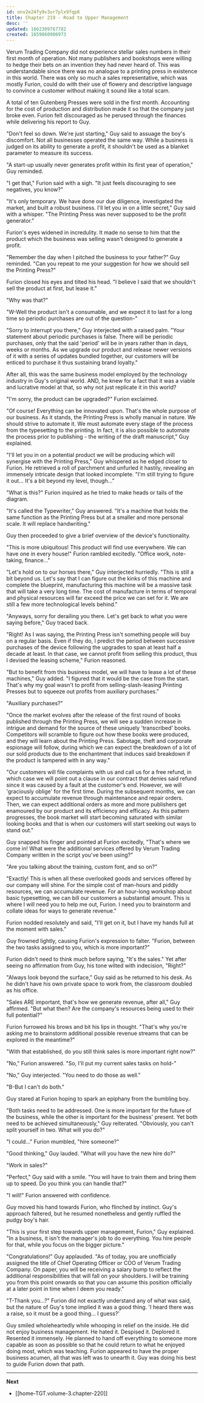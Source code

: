 ```yaml
---
id: onv2e24fy9v3ur7plx9fqp6
title: Chapter 219 - Road to Upper Management
desc: ''
updated: 1662309767782
created: 1659860906973
---
```


Verum Trading Company did not experience stellar sales numbers in their first month of operation. Not many publishers and bookshops were willing to hedge their bets on an invention they had never heard of. This was understandable since there was no analogue to a printing press in existence in this world. There was only so much a sales representative, which was mostly Furion, could do with their use of flowery and descriptive language to convince a customer without making it sound like a total scam.

A total of ten Gutenberg Presses were sold in the first month. Accounting for the cost of production and distribution made it so that the company just broke even. Furion felt discouraged as he perused through the finances while delivering his report to Guy.

"Don't feel so down. We're just starting," Guy said to assuage the boy's discomfort. Not all businesses operated the same way. While a business is judged on its ability to generate a profit, it shouldn't be used as a blanket parameter to measure its success.

"A start-up usually never generates profit within its first year of operation," Guy reminded.

"I get that," Furion said with a sigh. "It just feels discouraging to see negatives, you know?"

"It's only temporary. We have done our due diligence, investigated the market, and built a robust business. I'll let you in on a little secret," Guy said with a whisper. "The Printing Press was never supposed to be the profit generator."

Furion's eyes widened in incredulity. It made no sense to him that the product which the business was selling wasn't designed to generate a profit.

"Remember the day when I pitched the business to your father?" Guy reminded. "Can you repeat to me your suggestion for how we should sell the Printing Press?"

Furion closed his eyes and tilted his head. "I believe I said that we shouldn't sell the product at first, but lease it."

"Why was that?"

"W-Well the product isn't a consumable, and we expect it to last for a long time so periodic purchases are out of the question-"

"Sorry to interrupt you there," Guy interjected with a raised palm. "Your statement about periodic purchases is false. There will be periodic purchases, only that the said 'period' will be in years rather than in days, weeks or months. As we upgrade our product and release newer versions of it with a series of updates bundled together, our customers will be enticed to purchase it thus sustaining brand loyalty."

After all, this was the same business model employed by the technology industry in Guy's original world. AND, he knew for a fact that it was a viable and lucrative model at that, so why not just replicate it in this world?

"I'm sorry, the product can be upgraded?" Furion exclaimed.

"Of course! Everything can be innovated upon. That's the whole purpose of our business. As it stands, the Printing Press is wholly manual in nature. We should strive to automate it. We must automate every stage of the process from the typesetting to the printing. In fact, it is also possible to automate the process prior to publishing - the writing of the draft manuscript," Guy explained.

"I'll let you in on a potential product we will be producing which will synergise with the Printing Press," Guy whispered as he edged closer to Furion. He retrieved a roll of parchment and unfurled it hastily, revealing an immensely intricate design that looked incomplete. "I'm still trying to figure it out... It's a bit beyond my level, though..."

"What is this?" Furion inquired as he tried to make heads or tails of the diagram.

"It's called the Typewriter," Guy answered. "It's a machine that holds the same function as the Printing Press but at a smaller and more personal scale. It will replace handwriting."

Guy then proceeded to give a brief overview of the device's functionality.

"This is more ubiquitous! This product will find use everywhere. We can have one in every house!" Furion rambled excitedly. "Office work, note-taking, finance..."

"Let's hold on to our horses there," Guy interjected hurriedly. "This is still a bit beyond us. Let's say that I can figure out the kinks of this machine and complete the blueprint, manufacturing this machine will be a massive task that will take a very long time. The cost of manufacture in terms of temporal and physical resources will far exceed the price we can set for it. We are still a few more technological levels behind."

"Anyways, sorry for derailing you there. Let's get back to what you were saying before," Guy traced back.

"Right! As I was saying, the Printing Press isn't something people will buy on a regular basis. Even if they do, I predict the period between successive purchases of the device following the upgrades to span at least half a decade at least. In that case, we cannot profit from selling this product, thus I devised the leasing scheme," Furion reasoned.

"But to benefit from this business model, we will have to lease a lot of these machines," Guy added. "I figured that it would be the case from the start. That's why my goal wasn't to profit from selling-slash-leasing Printing Presses but to squeeze out profits from auxiliary purchases."

"Auxiliary purchases?"

"Once the market evolves after the release of the first round of books published through the Printing Press, we will see a sudden increase in intrigue and demand for the source of these uniquely 'transcribed' books. Competitors will scramble to figure out how these books were produced, and they will learn about the Printing Press. Sabotage, theft and corporate espionage will follow, during which we can expect the breakdown of a lot of our sold products due to the enchantment that induces said breakdown if the product is tampered with in any way."

"Our customers will file complaints with us and call us for a free refund, in which case we will point out a clause in our contract that denies said refund since it was caused by a fault at the customer's end. However, we will 'graciously oblige' for the first time. During the subsequent months, we can expect to accumulate revenue through maintenance and repair orders. Then, we can expect additional orders as more and more publishers get enamoured by our product and its efficiency and efficacy. As this pattern progresses, the book market will start becoming saturated with similar looking books and that is when our customers will start seeking out ways to stand out."

Guy snapped his finger and pointed at Furion excitedly, "That's where we come in! What were the additional services offered by Verum Trading Company written in the script you've been using?"

"Are you talking about the training, custom font, and so on?"

"Exactly! This is when all these overlooked goods and services offered by our company will shine. For the simple cost of man-hours and piddly resources, we can accumulate revenue. For an hour-long workshop about basic typesetting, we can bill our customers a substantial amount. This is where I will need you to help me out, Furion. I need you to brainstorm and collate ideas for ways to generate revenue."

Furion nodded resolutely and said, "I'll get on it, but I have my hands full at the moment with sales."

Guy frowned lightly, causing Furion's expression to falter. "Furion, between the two tasks assigned to you, which is more important?"

Furion didn't need to think much before saying, "It's the sales." Yet after seeing no affirmation from Guy, his tone wilted with indecision, "Right?"

"Always look beyond the surface," Guy said as he returned to his desk. As he didn't have his own private space to work from, the classroom doubled as his office.

"Sales ARE important, that's how we generate revenue, after all," Guy affirmed. "But what then? Are the company's resources being used to their full potential?"

Furion furrowed his brows and bit his lips in thought. "That's why you're asking me to brainstorm additional possible revenue streams that can be explored in the meantime?"

"With that established, do you still think sales is more important right now?"

"No," Furion answered. "So, I'll put my current sales tasks on hold-"

"No," Guy interjected. "You need to do those as well."

"B-But I can't do both."

Guy stared at Furion hoping to spark an epiphany from the bumbling boy.

"Both tasks need to be addressed. One is more important for the future of the business, while the other is important for the business' present. Yet both need to be achieved simultaneously," Guy reiterated. "Obviously, you can't split yourself in two. What will you do?"

"I could..." Furion mumbled, "hire someone?"

"Good thinking," Guy lauded. "What will you have the new hire do?"

"Work in sales?"

"Perfect," Guy said with a smile. "You will have to train them and bring them up to speed. Do you think you can handle that?"

"I will!" Furion answered with confidence.

Guy moved his hand towards Furion, who flinched by instinct. Guy's approach faltered, but he resumed nonetheless and gently ruffled the pudgy boy's hair.

"This is your first step towards upper management, Furion," Guy explained. "In a business, it isn't the manager's job to do everything. You hire people for that, while you focus on the bigger picture."

"Congratulations!" Guy applauded. "As of today, you are unofficially assigned the title of Chief Operating Officer or COO of Verum Trading Company. On paper, you will be receiving a salary bump to reflect the additional responsibilities that will fall on your shoulders. I will be training you from this point onwards so that you can assume this position officially at a later point in time when I deem you ready."

"T-Thank you...?" Furion did not exactly understand any of what was said, but the nature of Guy's tone implied it was a good thing. 'I heard there was a raise, so it must be a good thing... I guess?'

Guy smiled wholeheartedly while whooping in relief on the inside. He did not enjoy business management. He hated it. Despised it. Deplored it. Resented it immensely. He planned to hand off everything to someone more capable as soon as possible so that he could return to what he enjoyed doing most, which was teaching. Furion appeared to have the proper business acumen, all that was left was to unearth it. Guy was doing his best to guide Furion down that path.

____

**Next**
* [[home-TGT.volume-3.chapter-220]]